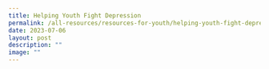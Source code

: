 ```yaml
---
title: Helping Youth Fight Depression
permalink: /all-resources/resources-for-youth/helping-youth-fight-depression/
date: 2023-07-06
layout: post
description: ""
image: ""
---
```

